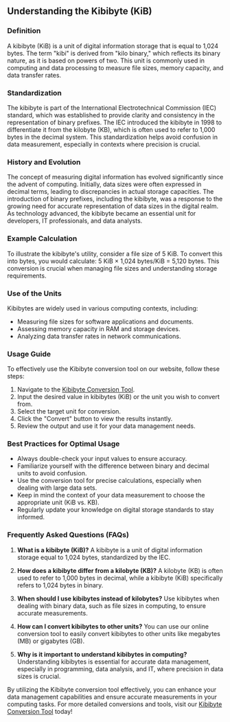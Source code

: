 ## Understanding the Kibibyte (KiB)

### Definition
A kibibyte (KiB) is a unit of digital information storage that is equal to 1,024 bytes. The term "kibi" is derived from "kilo binary," which reflects its binary nature, as it is based on powers of two. This unit is commonly used in computing and data processing to measure file sizes, memory capacity, and data transfer rates.

### Standardization
The kibibyte is part of the International Electrotechnical Commission (IEC) standard, which was established to provide clarity and consistency in the representation of binary prefixes. The IEC introduced the kibibyte in 1998 to differentiate it from the kilobyte (KB), which is often used to refer to 1,000 bytes in the decimal system. This standardization helps avoid confusion in data measurement, especially in contexts where precision is crucial.

### History and Evolution
The concept of measuring digital information has evolved significantly since the advent of computing. Initially, data sizes were often expressed in decimal terms, leading to discrepancies in actual storage capacities. The introduction of binary prefixes, including the kibibyte, was a response to the growing need for accurate representation of data sizes in the digital realm. As technology advanced, the kibibyte became an essential unit for developers, IT professionals, and data analysts.

### Example Calculation
To illustrate the kibibyte's utility, consider a file size of 5 KiB. To convert this into bytes, you would calculate:
5 KiB × 1,024 bytes/KiB = 5,120 bytes.
This conversion is crucial when managing file sizes and understanding storage requirements.

### Use of the Units
Kibibytes are widely used in various computing contexts, including:
- Measuring file sizes for software applications and documents.
- Assessing memory capacity in RAM and storage devices.
- Analyzing data transfer rates in network communications.

### Usage Guide
To effectively use the Kibibyte conversion tool on our website, follow these steps:
1. Navigate to the [Kibibyte Conversion Tool](https://www.inayam.co/unit-converter/prefixes_binary).
2. Input the desired value in kibibytes (KiB) or the unit you wish to convert from.
3. Select the target unit for conversion.
4. Click the "Convert" button to view the results instantly.
5. Review the output and use it for your data management needs.

### Best Practices for Optimal Usage
- Always double-check your input values to ensure accuracy.
- Familiarize yourself with the difference between binary and decimal units to avoid confusion.
- Use the conversion tool for precise calculations, especially when dealing with large data sets.
- Keep in mind the context of your data measurement to choose the appropriate unit (KiB vs. KB).
- Regularly update your knowledge on digital storage standards to stay informed.

### Frequently Asked Questions (FAQs)

1. **What is a kibibyte (KiB)?**
   A kibibyte is a unit of digital information storage equal to 1,024 bytes, standardized by the IEC.

2. **How does a kibibyte differ from a kilobyte (KB)?**
   A kilobyte (KB) is often used to refer to 1,000 bytes in decimal, while a kibibyte (KiB) specifically refers to 1,024 bytes in binary.

3. **When should I use kibibytes instead of kilobytes?**
   Use kibibytes when dealing with binary data, such as file sizes in computing, to ensure accurate measurements.

4. **How can I convert kibibytes to other units?**
   You can use our online conversion tool to easily convert kibibytes to other units like megabytes (MB) or gigabytes (GB).

5. **Why is it important to understand kibibytes in computing?**
   Understanding kibibytes is essential for accurate data management, especially in programming, data analysis, and IT, where precision in data sizes is crucial.

By utilizing the Kibibyte conversion tool effectively, you can enhance your data management capabilities and ensure accurate measurements in your computing tasks. For more detailed conversions and tools, visit our [Kibibyte Conversion Tool](https://www.inayam.co/unit-converter/prefixes_binary) today!